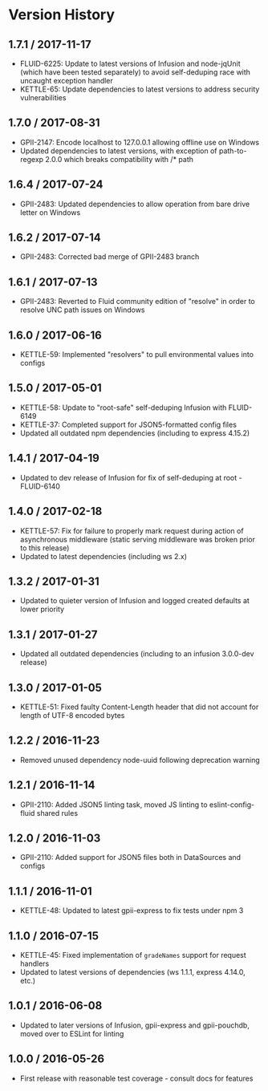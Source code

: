 Version History
==================

1.7.1 / 2017-11-17
------------------

* FLUID-6225: Update to latest versions of Infusion and node-jqUnit (which have been tested separately) to avoid self-deduping race with uncaught exception handler
* KETTLE-65: Update dependencies to latest versions to address security vulnerabilities

1.7.0 / 2017-08-31
------------------

* GPII-2147: Encode localhost to 127.0.0.1 allowing offline use on Windows
* Updated dependencies to latest versions, with exception of path-to-regexp 2.0.0 which breaks compatibility with /* path

1.6.4 / 2017-07-24
------------------

* GPII-2483: Updated dependencies to allow operation from bare drive letter on Windows

1.6.2 / 2017-07-14
------------------

* GPII-2483: Corrected bad merge of GPII-2483 branch

1.6.1 / 2017-07-13
------------------

* GPII-2483: Reverted to Fluid community edition of "resolve" in order to resolve UNC path issues on Windows

1.6.0 / 2017-06-16
------------------

* KETTLE-59: Implemented "resolvers" to pull environmental values into configs

1.5.0 / 2017-05-01
------------------

* KETTLE-58: Update to "root-safe" self-deduping Infusion with FLUID-6149
* KETTLE-37: Completed support for JSON5-formatted config files
* Updated all outdated npm dependencies (including to express 4.15.2)

1.4.1 / 2017-04-19
------------------

* Updated to dev release of Infusion for fix of self-deduping at root - FLUID-6140

1.4.0 / 2017-02-18
------------------

* KETTLE-57: Fix for failure to properly mark request during action of asynchronous middleware (static serving middleware was broken prior to this release)
* Updated to latest dependencies (including ws 2.x)

1.3.2 / 2017-01-31
------------------

* Updated to quieter version of Infusion and logged created defaults at lower priority

1.3.1 / 2017-01-27
------------------

* Updated all outdated dependencies (including to an infusion 3.0.0-dev release)

1.3.0 / 2017-01-05
------------------

* KETTLE-51: Fixed faulty Content-Length header that did not account for length of UTF-8 encoded bytes

1.2.2 / 2016-11-23
------------------

* Removed unused dependency node-uuid following deprecation warning

1.2.1 / 2016-11-14
------------------

* GPII-2110: Added JSON5 linting task, moved JS linting to eslint-config-fluid shared rules

1.2.0 / 2016-11-03
------------------

* GPII-2110: Added support for JSON5 files both in DataSources and configs

1.1.1 / 2016-11-01
------------------

* KETTLE-48: Updated to latest gpii-express to fix tests under npm 3

1.1.0 / 2016-07-15
------------------

* KETTLE-45: Fixed implementation of `gradeNames` support for request handlers
* Updated to latest versions of dependencies (ws 1.1.1, express 4.14.0, etc.)

1.0.1 / 2016-06-08
------------------

* Updated to later versions of Infusion, gpii-express and gpii-pouchdb, moved over to ESLint for linting

1.0.0 / 2016-05-26
------------------

* First release with reasonable test coverage - consult docs for features
